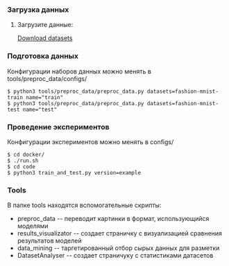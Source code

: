 ### Загрузка данных
1. Загрузите данные:

   [Download datasets](https://drive.google.com/drive/folders/1-Azvod5qbqpdo0CKijjZH-eQf-JYWaDE?usp=sharing)
### Подготовка данных
Конфигурации наборов данных можно менять в tools/preproc_data/configs/ 
```console
$ python3 tools/preproc_data/preproc_data.py datasets=fashion-mnist-train name="train"
$ python3 tools/preproc_data/preproc_data.py datasets=fashion-mnist-test name="test"
``` 
### Проведение экспериментов
Конфигурации экспериментов можно менять в configs/ 
```console
$ cd docker/
$ ./run.sh
$ cd code
$ python3 train_and_test.py version=example
```

### Tools
В папке tools находятся вспомогательные скрипты:
* preproc_data -- переводит картинки в формат, использующийся моделями
* results_visualizator -- создает страничку с визуализацией сравнения результатов моделей
* data_mining -- таргетированный отбор сырых данных для разметки
* DatasetAnalyser -- создает страничуку с статистиками датасетов
